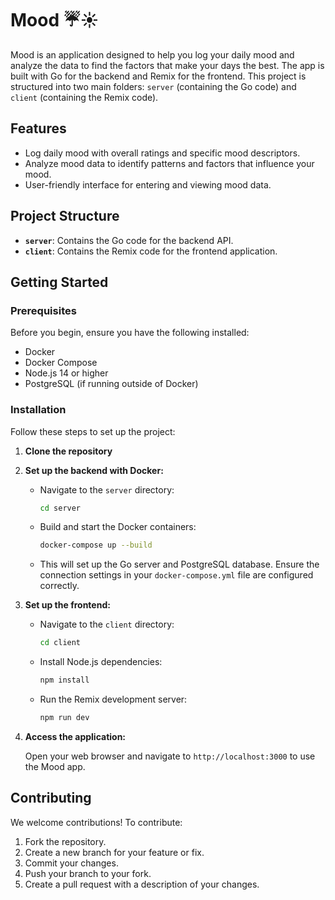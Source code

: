 # Mood ☔️☀️

Mood is an application designed to help you log your daily mood and analyze the data to find the factors that make your days the best. The app is built with Go for the backend and Remix for the frontend. This project is structured into two main folders: `server` (containing the Go code) and `client` (containing the Remix code).

## Features

- Log daily mood with overall ratings and specific mood descriptors.
- Analyze mood data to identify patterns and factors that influence your mood.
- User-friendly interface for entering and viewing mood data.

## Project Structure

- **`server`**: Contains the Go code for the backend API.
- **`client`**: Contains the Remix code for the frontend application.

## Getting Started

### Prerequisites

Before you begin, ensure you have the following installed:

- Docker
- Docker Compose
- Node.js 14 or higher
- PostgreSQL (if running outside of Docker)

### Installation

Follow these steps to set up the project:

1. **Clone the repository**

2. **Set up the backend with Docker:**

   - Navigate to the `server` directory:

     ```bash
     cd server
     ```

   - Build and start the Docker containers:

     ```bash
     docker-compose up --build
     ```

   - This will set up the Go server and PostgreSQL database. Ensure the connection settings in your `docker-compose.yml` file are configured correctly.

3. **Set up the frontend:**

   - Navigate to the `client` directory:

     ```bash
     cd client
     ```

   - Install Node.js dependencies:

     ```bash
     npm install
     ```

   - Run the Remix development server:

     ```bash
     npm run dev
     ```

4. **Access the application:**

   Open your web browser and navigate to `http://localhost:3000` to use the Mood app.

## Contributing

We welcome contributions! To contribute:

1. Fork the repository.
2. Create a new branch for your feature or fix.
3. Commit your changes.
4. Push your branch to your fork.
5. Create a pull request with a description of your changes.

